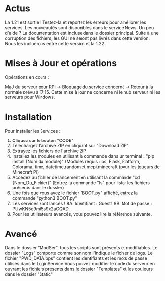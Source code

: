# Actus
La 1.21 est sortie !
Testez-la et reportez les erreurs pour améliorer les services.
Les nouveautés sont disponibles dans le service News.
Un peu d'aide ? La documentation est incluse dans le dossier principal.
Suite à une corruption des fichiers, les GUI ne seront pas livrés dans cette version. Nous les incluerons entre cette version et la 1.22.

# Mises à Jour et opérations

Opérations en cours : 

MàJ du serveur pour RPi -> Bloquage du service concerné -> Retour à la normale prévu à 17:15.
Cette mise à jour ne concerne ni le hub serveur ni les serveurs pour Windows.

# Installation
Pour installer les Services : 

1. Cliquez sur le bouton "CODE"
2. Téléchargez l'archive ZIP en cliquant sur "Download ZIP".
3. Extrayez les fichiers de l'archive ZIP
4. Installez les modules en utilisant la commande dans un terminal : "pip install {Nom du module}" (Modules requis : os, Flask, Platform, Colorama, time, datetime,random et mcpi.minecraft (pour les joueurs de Minecraft Pi) 
5. Accédez au fichier de lancement en utilisant la commande "cd {Nom_Du_Fichier}" (Entrez la commande "ls" pour lister les fichiers présents dans le dossier)
6. Une fois que vous avez le fichier "BOOT.py" affiché, entrez la commande "python3 BOOT.py"
7. Les services sont lancés !
8A. Identifiant : Guest1
8B. Mot de passe : PUwKN5e9mt5s9x2aCQAD
9. Pour les utilisateurs avancés, vous pouvez lire la référence suivante.

# Avancé

Dans le dossier "ModSer", tous les scripts sont présents et modifiables.
Le dossier "Logs" comporte comme son nom l'indique le fichier de logs.
Le fichier "PWD_DATA.bps" contient les identifiants et les mots de passe utilisés dans le LoginService
Vous pouvez modifier le code du serveur en ouvrant les fichiers présents dans le dossier "Templates" et les couleurs dans le dossier "Static"